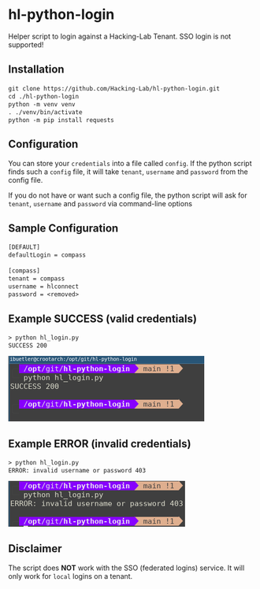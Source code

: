 # hl-python-login
Helper script to login against a Hacking-Lab Tenant. SSO login is not supported!

## Installation
```
git clone https://github.com/Hacking-Lab/hl-python-login.git
cd ./hl-python-login
python -m venv venv
. ./venv/bin/activate
python -m pip install requests
```

## Configuration
You can store your `credentials` into a file called `config`. If the python script finds such a `config` file, it will take `tenant`, `username` and `password` from the config file. 

If you do not have or want such a config file, the python script will ask for `tenant`, `username` and `password` via command-line options

## Sample Configuration
```
[DEFAULT]
defaultLogin = compass

[compass]
tenant = compass
username = hlconnect
password = <removed>
```

## Example SUCCESS (valid credentials)
```
> python hl_login.py
SUCCESS 200
```

![SUCCESS](./img/hlconnect.png)


## Example ERROR (invalid credentials)
```
> python hl_login.py
ERROR: invalid username or password 403
```

![ERROR](./img/hl-error.png)

## Disclaimer
The script does **NOT** work with the SSO (federated logins) service. It will only work for `local` logins on a tenant. 




